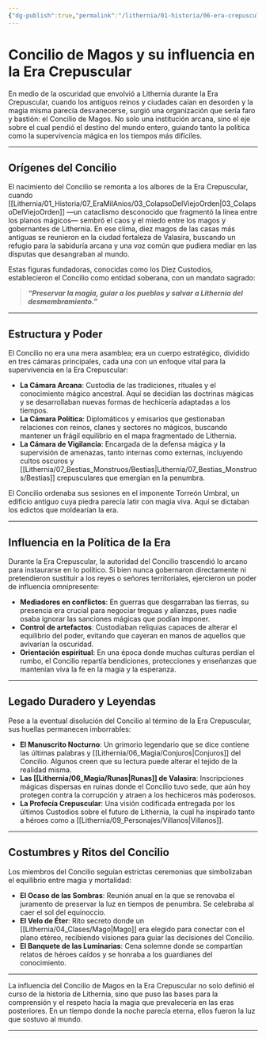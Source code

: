```yaml
---
{"dg-publish":true,"permalink":"/lithernia/01-historia/06-era-crepuscular/concilio-de-magos-y-su-influencia-en-la-era-crepuscular/","title":"Concilio de Magos","tags":["lithernia","organizacion","magia","politica","era_crepuscular"]}
---
```


# Concilio de Magos y su influencia en la Era Crepuscular

En medio de la oscuridad que envolvió a Lithernia durante la Era Crepuscular, cuando los antiguos reinos y ciudades caían en desorden y la magia misma parecía desvanecerse, surgió una organización que sería faro y bastión: el Concilio de Magos. No solo una institución arcana, sino el eje sobre el cual pendió el destino del mundo entero, guiando tanto la política como la supervivencia mágica en los tiempos más difíciles.

---

## Orígenes del Concilio

El nacimiento del Concilio se remonta a los albores de la Era Crepuscular, cuando [[Lithernia/01_Historia/07_EraMilAnios/03_ColapsoDelViejoOrden\|03_ColapsoDelViejoOrden]] —un cataclismo desconocido que fragmentó la línea entre los planos mágicos— sembró el caos y el miedo entre los magos y gobernantes de Lithernia. En ese clima, diez magos de las casas más antiguas se reunieron en la ciudad fortaleza de Valasira, buscando un refugio para la sabiduría arcana y una voz común que pudiera mediar en las disputas que desangraban al mundo.

Estas figuras fundadoras, conocidas como los Diez Custodios, establecieron el Concilio como entidad soberana, con un mandato sagrado:

> ***“Preservar la magia, guiar a los pueblos y salvar a Lithernia del desmembramiento.”***

---

## Estructura y Poder

El Concilio no era una mera asamblea; era un cuerpo estratégico, dividido en tres cámaras principales, cada una con un enfoque vital para la supervivencia en la Era Crepuscular:

- **La Cámara Arcana**: Custodia de las tradiciones, rituales y el conocimiento mágico ancestral. Aquí se decidían las doctrinas mágicas y se desarrollaban nuevas formas de hechicería adaptadas a los tiempos.
- **La Cámara Política**: Diplomáticos y emisarios que gestionaban relaciones con reinos, clanes y sectores no mágicos, buscando mantener un frágil equilibrio en el mapa fragmentado de Lithernia.
- **La Cámara de Vigilancia**: Encargada de la defensa mágica y la supervisión de amenazas, tanto internas como externas, incluyendo cultos oscuros y [[Lithernia/07_Bestias_Monstruos/Bestias\|Lithernia/07_Bestias_Monstruos/Bestias]] crepusculares que emergían en la penumbra.

El Concilio ordenaba sus sesiones en el imponente Torreón Umbral, un edificio antiguo cuya piedra parecía latir con magia viva. Aquí se dictaban los edictos que moldearían la era.

---

## Influencia en la Política de la Era

Durante la Era Crepuscular, la autoridad del Concilio trascendió lo arcano para instaurarse en lo político. Si bien nunca gobernaron directamente ni pretendieron sustituir a los reyes o señores territoriales, ejercieron un poder de influencia omnipresente:

- **Mediadores en conflictos**: En guerras que desgarraban las tierras, su presencia era crucial para negociar treguas y alianzas, pues nadie osaba ignorar las sanciones mágicas que podían imponer.
- **Control de artefactos**: Custodiaban reliquias capaces de alterar el equilibrio del poder, evitando que cayeran en manos de aquellos que avivarían la oscuridad.
- **Orientación espiritual**: En una época donde muchas culturas perdían el rumbo, el Concilio repartía bendiciones, protecciones y enseñanzas que mantenían viva la fe en la magia y la esperanza.

---

## Legado Duradero y Leyendas

Pese a la eventual disolución del Concilio al término de la Era Crepuscular, sus huellas permanecen imborrables:

- **El Manuscrito Nocturno**: Un grimorio legendario que se dice contiene las últimas palabras y [[Lithernia/06_Magia/Conjuros\|Conjuros]] del Concilio. Algunos creen que su lectura puede alterar el tejido de la realidad misma.
- **Las [[Lithernia/06_Magia/Runas\|Runas]] de Valasira**: Inscripciones mágicas dispersas en ruinas donde el Concilio tuvo sede, que aún hoy protegen contra la corrupción y atraen a los hechiceros más poderosos.
- **La Profecía Crepuscular**: Una visión codificada entregada por los últimos Custodios sobre el futuro de Lithernia, la cual ha inspirado tanto a héroes como a [[Lithernia/09_Personajes/Villanos\|Villanos]].

---

## Costumbres y Ritos del Concilio

Los miembros del Concilio seguían estrictas ceremonias que simbolizaban el equilibrio entre magia y mortalidad:

- **El Ocaso de las Sombras**: Reunión anual en la que se renovaba el juramento de preservar la luz en tiempos de penumbra. Se celebraba al caer el sol del equinoccio.
- **El Velo de Éter**: Rito secreto donde un [[Lithernia/04_Clases/Mago\|Mago]] era elegido para conectar con el plano etéreo, recibiendo visiones para guiar las decisiones del Concilio.
- **El Banquete de las Luminarias**: Cena solemne donde se compartían relatos de héroes caídos y se honraba a los guardianes del conocimiento.

---

La influencia del Concilio de Magos en la Era Crepuscular no solo definió el curso de la historia de Lithernia, sino que puso las bases para la comprensión y el respeto hacia la magia que prevalecería en las eras posteriores. En un tiempo donde la noche parecía eterna, ellos fueron la luz que sostuvo al mundo.

---